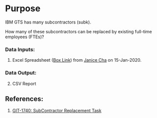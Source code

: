 # Purpose
IBM GTS has many subcontractors (subk).  

How many of these subcontractors can be replaced by existing full-time employees (FTEs)?

### Data Inputs:
1. Excel Spreadsheet ([Box Link](https://ibm.box.com/s/vb4ky3xx9adcnd632rlyprxswssn7kfu)) from [Janice Cha](https://github.ibm.com/jcha) on 15-Jan-2020.


### Data Output:
2. CSV Report  

## References:
1. [GIT-1740: SubContractor Replacement Task](https://github.ibm.com/GTS-CDO/unstructured-analytics/issues/1740)